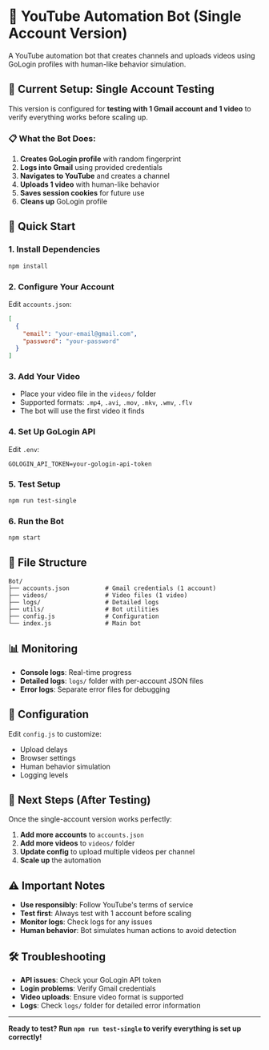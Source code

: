 # 🎥 YouTube Automation Bot (Single Account Version)

A YouTube automation bot that creates channels and uploads videos using GoLogin profiles with human-like behavior simulation.

## 🎯 Current Setup: Single Account Testing

This version is configured for **testing with 1 Gmail account and 1 video** to verify everything works before scaling up.

### 📋 What the Bot Does:
1. **Creates GoLogin profile** with random fingerprint
2. **Logs into Gmail** using provided credentials
3. **Navigates to YouTube** and creates a channel
4. **Uploads 1 video** with human-like behavior
5. **Saves session cookies** for future use
6. **Cleans up** GoLogin profile

## 🚀 Quick Start

### 1. **Install Dependencies**
```bash
npm install
```

### 2. **Configure Your Account**
Edit `accounts.json`:
```json
[
  {
    "email": "your-email@gmail.com",
    "password": "your-password"
  }
]
```

### 3. **Add Your Video**
- Place your video file in the `videos/` folder
- Supported formats: `.mp4`, `.avi`, `.mov`, `.mkv`, `.wmv`, `.flv`
- The bot will use the first video it finds

### 4. **Set Up GoLogin API**
Edit `.env`:
```
GOLOGIN_API_TOKEN=your-gologin-api-token
```

### 5. **Test Setup**
```bash
npm run test-single
```

### 6. **Run the Bot**
```bash
npm start
```

## 📁 File Structure
```
Bot/
├── accounts.json          # Gmail credentials (1 account)
├── videos/                # Video files (1 video)
├── logs/                  # Detailed logs
├── utils/                 # Bot utilities
├── config.js              # Configuration
└── index.js               # Main bot
```

## 📊 Monitoring

- **Console logs**: Real-time progress
- **Detailed logs**: `logs/` folder with per-account JSON files
- **Error logs**: Separate error files for debugging

## 🔧 Configuration

Edit `config.js` to customize:
- Upload delays
- Browser settings
- Human behavior simulation
- Logging levels

## 🎯 Next Steps (After Testing)

Once the single-account version works perfectly:

1. **Add more accounts** to `accounts.json`
2. **Add more videos** to `videos/` folder
3. **Update config** to upload multiple videos per channel
4. **Scale up** the automation

## ⚠️ Important Notes

- **Use responsibly**: Follow YouTube's terms of service
- **Test first**: Always test with 1 account before scaling
- **Monitor logs**: Check logs for any issues
- **Human behavior**: Bot simulates human actions to avoid detection

## 🛠️ Troubleshooting

- **API issues**: Check your GoLogin API token
- **Login problems**: Verify Gmail credentials
- **Video uploads**: Ensure video format is supported
- **Logs**: Check `logs/` folder for detailed error information

---

**Ready to test? Run `npm run test-single` to verify everything is set up correctly!**